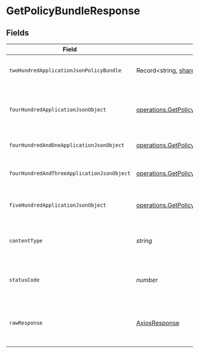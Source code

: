 # GetPolicyBundleResponse


## Fields

| Field                                                                                                                                                         | Type                                                                                                                                                          | Required                                                                                                                                                      | Description                                                                                                                                                   |
| ------------------------------------------------------------------------------------------------------------------------------------------------------------- | ------------------------------------------------------------------------------------------------------------------------------------------------------------- | ------------------------------------------------------------------------------------------------------------------------------------------------------------- | ------------------------------------------------------------------------------------------------------------------------------------------------------------- |
| `twoHundredApplicationJsonPolicyBundle`                                                                                                                       | Record<string, [shared.Policy](../../../sdk/models/shared/policy.md)[]>                                                                                       | :heavy_minus_sign:                                                                                                                                            | Policy-Bundle retrieved successfully.                                                                                                                         |
| `fourHundredApplicationJsonObject`                                                                                                                            | [operations.GetPolicyBundleResponseBody](../../../sdk/models/operations/getpolicybundleresponsebody.md)                                                       | :heavy_minus_sign:                                                                                                                                            | The request is malformed (e.g, a given path parameter is invalid)<br/>                                                                                        |
| `fourHundredAndOneApplicationJsonObject`                                                                                                                      | [operations.GetPolicyBundlePolicyManagementResponseBody](../../../sdk/models/operations/getpolicybundlepolicymanagementresponsebody.md)                       | :heavy_minus_sign:                                                                                                                                            | The request is unauthorized<br/>                                                                                                                              |
| `fourHundredAndThreeApplicationJsonObject`                                                                                                                    | [operations.GetPolicyBundlePolicyManagementResponseResponseBody](../../../sdk/models/operations/getpolicybundlepolicymanagementresponseresponsebody.md)       | :heavy_minus_sign:                                                                                                                                            | The user is forbidden from making this request<br/>                                                                                                           |
| `fiveHundredApplicationJsonObject`                                                                                                                            | [operations.GetPolicyBundlePolicyManagementResponse500ResponseBody](../../../sdk/models/operations/getpolicybundlepolicymanagementresponse500responsebody.md) | :heavy_minus_sign:                                                                                                                                            | Something unexpected happened on the server.                                                                                                                  |
| `contentType`                                                                                                                                                 | *string*                                                                                                                                                      | :heavy_check_mark:                                                                                                                                            | HTTP response content type for this operation                                                                                                                 |
| `statusCode`                                                                                                                                                  | *number*                                                                                                                                                      | :heavy_check_mark:                                                                                                                                            | HTTP response status code for this operation                                                                                                                  |
| `rawResponse`                                                                                                                                                 | [AxiosResponse](https://axios-http.com/docs/res_schema)                                                                                                       | :heavy_check_mark:                                                                                                                                            | Raw HTTP response; suitable for custom response parsing                                                                                                       |